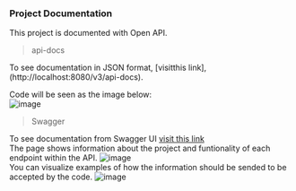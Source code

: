 ### Project Documentation

This project is documented with Open API. 
>api-docs

To see documentation in JSON format, [visitthis link], (http://localhost:8080/v3/api-docs).  

Code will be seen as the image below:  
![image](https://github.com/DylanEstrada9838/proyecto/assets/104156855/eaa664f8-5b7c-42f1-a570-aa2bc4db26d9)

>Swagger

To see documentation from Swagger UI [visit this link](http://localhost:8080/swagger-ui/index.html)  
The page shows information about the project and funtionality of each endpoint within the API.
![image](https://github.com/DylanEstrada9838/proyecto/assets/104156855/d025f8ec-1565-4806-ad8d-0bbd889aac89)  
You can visualize examples of how the information should be sended to be accepted by the code.
![image](https://github.com/DylanEstrada9838/proyecto/assets/104156855/39f39d6b-c7d7-4caf-9358-605327dba002)


